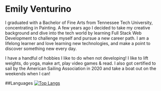 # Emily Venturino

I graduated with a Bachelor of Fine Arts from Tennessee Tech University, concentrating in Painting. A few years ago I decided to take my creative background and dive into the tech world by learning Full Stack Web Development to challenge myself and pursue a new career path. I am a lifelong learner and love learning new technologies, and make a point to discover something new every day.

I have a handful of hobbies I like to do when not developing! I like to lift weights, do yoga, make art, play video games & read. I also got certified to sail by the American Sailing Association in 2020 and take a boat out on the weekends when I can!


##Languages
[![Top Langs](https://github-readme-stats.vercel.app/api/top-langs/?username=emi-ve)](https://github.com/emi-ve/github-readme-stats)
